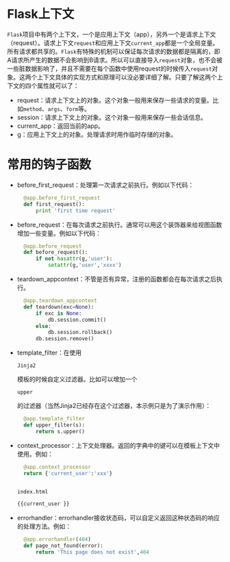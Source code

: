 # Flask上下文

`Flask`项目中有两个上下文，一个是应用上下文（app），另外一个是请求上下文（request）。请求上下文`request`和应用上下文`current_app`都是一个全局变量。所有请求都共享的。`Flask`有特殊的机制可以保证每次请求的数据都是隔离的，即A请求所产生的数据不会影响到B请求。所以可以直接导入`request`对象，也不会被一些脏数据影响了，并且不需要在每个函数中使用request的时候传入`request`对象。这两个上下文具体的实现方式和原理可以没必要详细了解。只要了解这两个上下文的四个属性就可以了：

- request：请求上下文上的对象。这个对象一般用来保存一些请求的变量。比如`method`、`args`、`form`等。
- session：请求上下文上的对象。这个对象一般用来保存一些会话信息。
- current_app：返回当前的app。
- g：应用上下文上的对象。处理请求时用作临时存储的对象。

# 常用的钩子函数

- before_first_request：处理第一次请求之前执行。例如以下代码：

  ```python
    @app.before_first_request
    def first_request():
        print 'first time request'
  ```

- before_request：在每次请求之前执行。通常可以用这个装饰器来给视图函数增加一些变量。例如以下代码：

  ```python
    @app.before_request
    def before_request():
        if not hasattr(g,'user'):
            setattr(g,'user','xxxx')
  ```

- teardown_appcontext：不管是否有异常，注册的函数都会在每次请求之后执行。

  ```python
    @app.teardown_appcontext
    def teardown(exc=None):
        if exc is None:
            db.session.commit()
        else:
            db.session.rollback()
        db.session.remove()
  ```

- template_filter：在使用

  ```
  Jinja2
  ```

  模板的时候自定义过滤器。比如可以增加一个

  ```
  upper
  ```

  的过滤器（当然Jinja2已经存在这个过滤器，本示例只是为了演示作用）：

  ```python
    @app.template_filter
    def upper_filter(s):
        return s.upper()
  ```

- context_processor：上下文处理器。返回的字典中的键可以在模板上下文中使用。例如：

  ```python
    @app.context_processor
    return {'current_user':'xxx'}
  
  
  index.html 
  
  {{current_user }}
  ```

- errorhandler：errorhandler接收状态码，可以自定义返回这种状态码的响应的处理方法。例如：

  ```python
    @app.errorhandler(404)
    def page_not_found(error):
        return 'This page does not exist',404
  ```